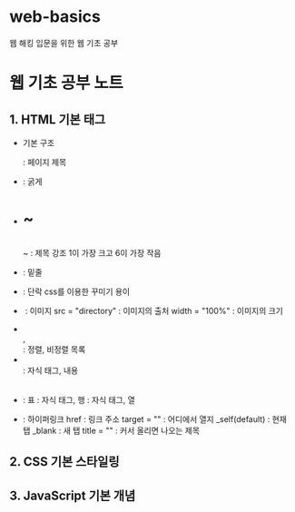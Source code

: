 # web-basics
웹 해킹 입문을 위한 웹 기초 공부

# 웹 기초 공부 노트

## 1. HTML 기본 태그
- 기본 구조
    <!DOCTYPE html>
    <html>
        <head>
            <title></title> : 페이지 제목
            <meta charset="utf-8">
        </head>
        <body>
        </body>
    </html>

- <strong></strong> : 굵게
- <h1> ~ <h6></h1> ~ </h6> : 제목 강조
    1이 가장 크고 6이 가장 작음
- <u></u> : 밑줄
- <p></p> : 단락
    css를 이용한 꾸미기 용이
- <img> : 이미지
    src = "directory" : 이미지의 출처
    width = "100%" : 이미지의 크기
- <ol></ol>, <ul></ul> : 정렬, 비정렬 목록
    <li></li> : 자식 태그, 내용
- <table></table> : 표
    <tr></tr> : 자식 태그, 행
        <td></td> : 자식 태그, 열
- <a></a> : 하이퍼링크
    href : 링크 주소
    target = "" : 어디에서 열지
        _self(default) : 현재 탭
        _blank : 새 탭
    title = "" : 커서 올리면 나오는 제목

## 2. CSS 기본 스타일링

## 3. JavaScript 기본 개념

